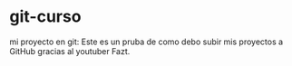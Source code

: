 # git-curso
mi proyecto en git:
Este es un pruba de como debo subir mis proyectos a GitHub gracias al youtuber Fazt.
